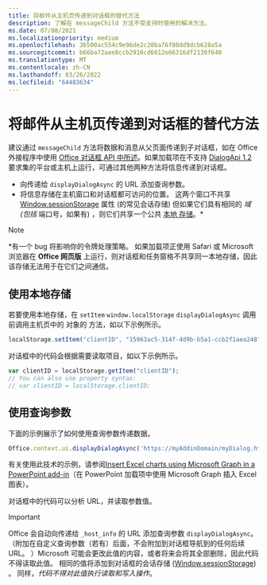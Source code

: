 ```yaml
---
title: 将邮件从主机页传递到对话框的替代方法
description: 了解在 messageChild 方法不受支持时使用的解决方法。
ms.date: 07/08/2021
ms.localizationpriority: medium
ms.openlocfilehash: 36500ac554c9e96de2c20ba76f80dd9dcb628a5a
ms.sourcegitcommit: b66ba72aee8ccb2916cd6012e66316df2130f640
ms.translationtype: MT
ms.contentlocale: zh-CN
ms.lasthandoff: 03/26/2022
ms.locfileid: "64483634"
---
```

# <a name="alternative-ways-of-passing-messages-to-a-dialog-box-from-its-host-page"></a>将邮件从主机页传递到对话框的替代方法

建议通过 `messageChild` 方法将数据和消息从父页面传递到子对话框，如在 Office 外接程序中使用 [Office 对话框 API 中所述](dialog-api-in-office-add-ins.md#pass-information-to-the-dialog-box)。如果加载项在不支持 [DialogApi 1.2](/javascript/api/requirement-sets/dialog-api-requirement-sets) 要求集的平台或主机上运行，可通过其他两种方法将信息传递到对话框。

- 向传递给 `displayDialogAsync` 的 URL 添加查询参数。
- 将信息存储在主机窗口和对话框都可访问的位置。 这两个窗口不共享 [Window.sessionStorage](https://developer.mozilla.org/docs/Web/API/Window/sessionStorage) 属性 (的常见会话存储) 但如果它们具有相同的 *域 (包括* 端口号，如果有) ，则它们共享一个公共 [本地 存储](https://www.w3schools.com/html/html5_webstorage.asp)。\*

> [!NOTE]
> \*有一个 bug 将影响你的令牌处理策略。 如果加载项正使用 Safari 或 Microsoft 浏览器在 **Office 网页版** 上运行，则对话框和任务窗格不共享同一本地存储，因此该存储无法用于在它们之间通信。

## <a name="use-local-storage"></a>使用本地存储

若要使用本地存储，在 `setItem` `window.localStorage` `displayDialogAsync` 调用前调用主机页中的 对象的 方法，如以下示例所示。

```js
localStorage.setItem("clientID", "15963ac5-314f-4d9b-b5a1-ccb2f1aea248");
```

对话框中的代码会根据需要读取项目，如以下示例所示。

```js
var clientID = localStorage.getItem("clientID");
// You can also use property syntax:
// var clientID = localStorage.clientID;
```

## <a name="use-query-parameters"></a>使用查询参数

下面的示例展示了如何使用查询参数传递数据。

```js
Office.context.ui.displayDialogAsync('https://myAddinDomain/myDialog.html?clientID=15963ac5-314f-4d9b-b5a1-ccb2f1aea248');
```

有关使用此技术的示例，请参阅[Insert Excel charts using Microsoft Graph in a PowerPoint add-in](https://github.com/OfficeDev/PowerPoint-Add-in-Microsoft-Graph-ASPNET-InsertChart)（在 PowerPoint 加载项中使用 Microsoft Graph 插入 Excel 图表）。

对话框中的代码可以分析 URL，并读取参数值。

> [!IMPORTANT]
> Office 会自动向传递给 `_host_info` 的 URL 添加查询参数 `displayDialogAsync`。 （附加在自定义查询参数（若有）后面，不会附加到对话框导航到的任何后续 URL。 ）Microsoft 可能会更改此值的内容，或者将来会将其全部删除，因此代码不得读取此值。 相同的值将添加到对话框的会话存储 ([Window.sessionStorage](https://developer.mozilla.org/docs/Web/API/Window/sessionStorage)) 。 同样，*代码不得对此值执行读取和写入操作*。
